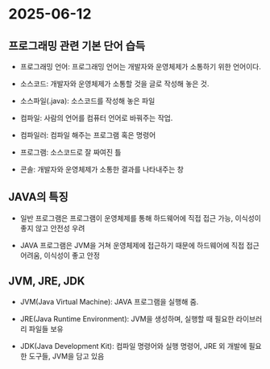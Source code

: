 # 2025-06-12

## 프로그래밍 관련 기본 단어 습득

- 프로그래밍 언어: 프로그래밍 언어는 개발자와 운영체제가 소통하기 위한 언어이다.

- 소스코드: 개발자와 운영체제가 소통할 것을 글로 작성해 놓은 것.

- 소스파일(.java): 소스코드를 작성해 놓은 파일

- 컴파일: 사람의 언어를 컴퓨터 언어로 바꿔주는 작업.

- 컴파일러: 컴파일 해주는 프로그램 혹은 명령어

- 프로그램: 소스코드로 잘 짜여진 틀

- 콘솔: 개발자와 운영체제가 소통한 결과를 나타내주는 창

## JAVA의 특징

- 일반 프로그램은 프로그램이 운영체제를 통해 하드웨어에 직접 접근 가능, 이식성이 좋지 않고 안전성 우려

- JAVA 프로그램은 JVM을 거쳐 운영체제에 접근하기 때문에 하드웨어에 직접 접근 어려움, 이식성이 좋고 안정

## JVM, JRE, JDK

- JVM(Java Virtual Machine): JAVA 프로그램을 실행해 줌.

- JRE(Java Runtime Environment): JVM을 생성하며, 실행할 때 필요한 라이브러리 파일들 보유

- JDK(Java Development Kit): 컴파일 명령어와 실행 명령어, JRE 외 개발에 필요한 도구들, JVM을 담고 있음
